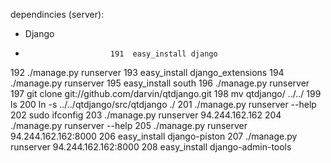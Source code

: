 dependincies (server):
 * Django
 *                        191  easy_install django
  192  ./manage.py runserver
  193  easy_install django_extensions
  194  ./manage.py runserver
  195  easy_install south
  196  ./manage.py runserver
  197  git clone git://github.com/darvin/qtdjango.git
  198  mv qtdjango/ ../../
  199  ls
  200  ln -s ../../qtdjango/src/qtdjango ./
  201  ./manage.py runserver --help
  202  sudo ifconfig
  203  ./manage.py runserver 94.244.162.162
  204  ./manage.py runserver --help
  205  ./manage.py runserver 94.244.162.162:8000
  206  easy_install django-piston
  207  ./manage.py runserver 94.244.162.162:8000
  208  easy_install django-admin-tools
